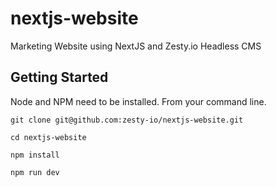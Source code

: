 # nextjs-website
Marketing Website using NextJS and Zesty.io Headless CMS


## Getting Started

Node and NPM need to be installed. From your command line.

```
git clone git@github.com:zesty-io/nextjs-website.git

cd nextjs-website

npm install

npm run dev

```